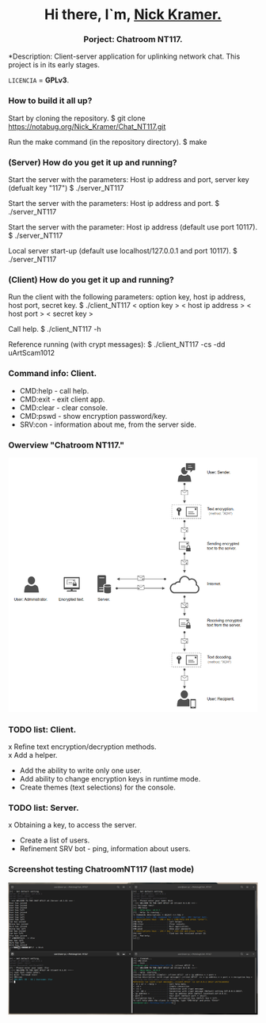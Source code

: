 <h1 align="center">Hi there, I`m,
	<a href="https://notabug.org/Nick_Kramer" target="_blank">
	Nick Kramer.
	</a> 
</h1>

<h3 align="center"> Porject: Chatroom NT117. </h3>

<p align="left">
	*Description: Client-server application for uplinking network chat. 
		      This project is in its early stages.
</p>

`LICENCIA` = **GPLv3**.

### How to build it all up?

Start by cloning the repository.
    $ git clone https://notabug.org/Nick_Kramer/Chat_NT117.git
    
Run the make command (in the repository directory).
    $ make

### (Server) How do you get it up and running?

Start the server with the parameters: Host ip address and port, server key (defualt key "117")
    $ ./server_NT117 <host ip address> <host port> <server key>

Start the server with the parameters: Host ip address and port.
    $ ./server_NT117 <host ip address> <host port>
    
Start the server with the parameter: Host ip address (default use port 10117).
    $ ./server_NT117 <host ip address> 
    
Local server start-up (default use localhost/127.0.0.1 and port 10117).
    $ ./server_NT117
  
### (Client) How do you get it up and running?
 
 Run the client with the following parameters: option key, host ip address, host port, secret key.
     $ ./client_NT117 < option key > < host ip address > < host port > < secret key >
     
 Call help.
     $ ./client_NT117 -h
     
 Reference running (with crypt messages):
     $ ./client_NT117 -cs -dd uArtScam1012

### Command info: Client.

* CMD:help - call help.
* CMD:exit - exit client app.
* CMD:clear - clear console.
* CMD:pswd - show encryption password/key.
* SRV:con - information about me, from the server side.

### Owerview "Chatroom NT117."

![](Images/Overview_ChatNT117.png)<br>

### TODO list: Client.

x Refine text encryption/decryption methods.<br>
x Add a helper.<br>
* Add the ability to write only one user.
* Add ability to change encryption keys in runtime mode.
* Create themes (text selections) for the console.

### TODO list: Server.
x Obtaining a key, to access the server.<br>
* Create a list of users.
* Refinement SRV bot - ping, information about users.

### Screenshot testing ChatroomNT117 (last mode)

![](Images/ChatroomNT117_Test.png)<br>
